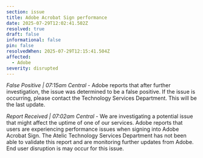 ```yaml
---
section: issue
title: Adobe Acrobat Sign performance
date: 2025-07-29T12:02:41.502Z
resolved: true
draft: false
informational: false
pin: false
resolvedWhen: 2025-07-29T12:15:41.504Z
affected:
  - Adobe
severity: disrupted
---
```

*False Positive | 07:15am Central* - Adobe reports that after further investigation, the issue was determined to be a false positive. If the issue is occurring, please contact the Technology Services Department. This will be the last update.

*Report Received | 07:02am Central* - We are investigating a potential issue that might affect the uptime of one of our services. Adobe reports that users are experiencing performance issues when signing into Adobe Acrobat Sign. The Atelic Technology Services Department has not been able to validate this report and are monitoring further updates from Adobe. End user disruption is may occur for this issue.